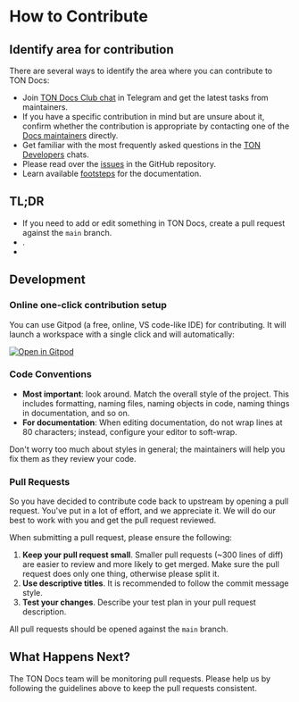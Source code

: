 # How to Contribute

## Identify area for contribution

There are several ways to identify the area where you can contribute to TON Docs:

- Join [TON Docs Club chat](https://t.me/+c-0fVO4XHQsyOWM8) in Telegram and get the latest tasks from maintainers.
- If you have a specific contribution in mind but are unsure about it, confirm whether
  the contribution is appropriate by contacting one of the [Docs maintainers](/contribute/maintainers) directly.
- Get familiar with the most frequently asked questions in the [TON Developers](https://t.me/tondev_eng) chats.
- Please read over the [issues](https://github.com/ton-community/ton-docs/issues) in the GitHub repository.
- Learn available [footsteps](https://github.com/ton-society/ton-footsteps/issues?q=documentation) for the documentation.

## TL;DR

- If you need to add or edit something in TON Docs, create a pull request
  against the `main` branch.
- .
-

## Development

### Online one-click contribution setup

You can use Gitpod (a free, online, VS code-like IDE) for contributing. It will launch a workspace with a single click and will automatically:

[![Open in Gitpod](https://gitpod.io/button/open-in-gitpod.svg)](https://gitpod.io/#https://github.com/ton-community/ton-docs)

### Code Conventions

- **Most important**: look around. Match the overall style of the project. This includes formatting, naming files, naming objects in code, naming things in documentation, and so on.
- **For documentation**: When editing documentation, do not wrap lines at 80 characters; instead, configure your editor to soft-wrap.

Don't worry too much about styles in general; the maintainers will help you fix them as they review your code.

### Pull Requests

So you have decided to contribute code back to upstream by opening a pull request. You've put in a lot of effort, and we appreciate it. We will do our best to work with you and get the pull request reviewed.

When submitting a pull request, please ensure the following:

1. **Keep your pull request small**. Smaller pull requests (~300 lines of diff) are easier to review and more likely to get merged. Make sure the pull request does only one thing, otherwise please split it.
2. **Use descriptive titles**. It is recommended to follow the commit message style.
3. **Test your changes**. Describe your test plan in your pull request description.

All pull requests should be opened against the `main` branch.

## What Happens Next?

The TON Docs team will be monitoring pull requests. Please help us by following the guidelines above to keep the pull requests consistent.
